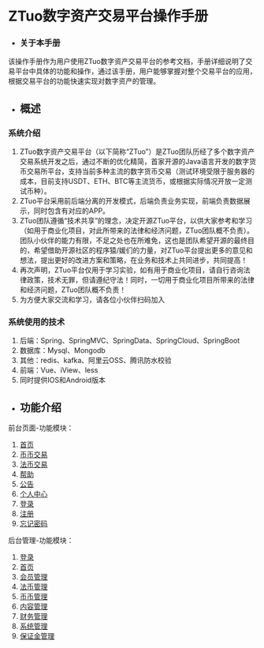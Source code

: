 # ZTuo数字资产交易平台操作手册

* ### 关于本手册

该操作手册作为用户使用ZTuo数字资产交易平台的参考文档，手册详细说明了交易平台中具体的功能和操作，通过该手册，用户能够掌握对整个交易平台的应用，根据交易平台的功能快速实现对数字资产的管理。


* ## 概述

### 系统介绍

1. ZTuo数字资产交易平台（以下简称“ZTuo”）是ZTuo团队历经了多个数字资产交易系统开发之后，通过不断的优化精简，首家开源的Java语言开发的数字货币交易所平台，支持当前多种主流的数字货币交易（测试环境受限于服务器的成本，目前支持USDT、ETH、BTC等主流货币，或根据实际情况开放一定测试币种）。
2. ZTuo平台采用前后端分离的开发模式，后端负责业务实现，前端负责数据展示，同时包含有对应的APP。
3. ZTuo团队遵循“技术共享”的理念，决定开源ZTuo平台，以供大家参考和学习（如用于商业化项目，对此所带来的法律和经济问题，ZTuo团队概不负责）。团队小伙伴的能力有限，不足之处也在所难免，这也是团队希望开源的最终目的，希望借助开源社区的程序猿/媛们的力量，对ZTuo平台提出更多的意见和想法，提出更好的改进方案和策略，在业务和技术上共同进步，共同提高！
4. 再次声明，ZTuo平台仅用于学习实验，如有用于商业化项目，请自行咨询法律政策，技术无罪，但请遵纪守法！同时，一切用于商业化项目所带来的法律和经济问题，ZTuo团队概不负责！
5. 为方便大家交流和学习，请各位小伙伴扫码加入



### 系统使用的技术

1. 后端：Spring、SpringMVC、SpringData、SpringCloud、SpringBoot
2. 数据库：Mysql、Mongodb
3. 其他：redis、kafka、阿里云OSS、腾讯防水校验
4. 前端：Vue、iView、less
5. 同时提供IOS和Android版本



* ## 功能介绍

前台页面-功能模块：

1. [首页](/ZTuo/shou-ye.md)
2. [币币交易](/ZTuo/bi-bi-jiao-yi.md)
3. [法币交易](/ZTuo/fa-bi-jiao-yi.md)
4. [帮助](/ZTuo/bang-zhu.md)
5. [公告](/ZTuo/gong-gao.md)
6. [个人中心](/ZTuo/ge-ren-zhong-xin.md)
7. [登录](/ZTuo/deng-lu.md)
8. [注册](/ZTuo/gai-shu.md)
9. [忘记密码](/ZTuo/wang-ji-mi-ma.md)

后台管理-功能模块：

1. [登录](/ZTuo/deng-lu1.md)
2. [首页](/ZTuo/shou-ye1.md)
3. [会员管理](/ZTuo/hui-yuan-guan-li.md)
4. [法币管理](/ZTuo/fa-bi-guan-li.md)
5. [币币管理](/ZTuo/bi-bi-guan-li.md)
6. [内容管理](/ZTuo/nei-rong-guan-li.md)
7. [财务管理](/ZTuo/cai-wu-guan-li.md)
8. [系统管理](/ZTuo/xi-tong-guan-li.md)
9. [保证金管理](//ZTuo/bao-zheng-jin-guan-li.md)



